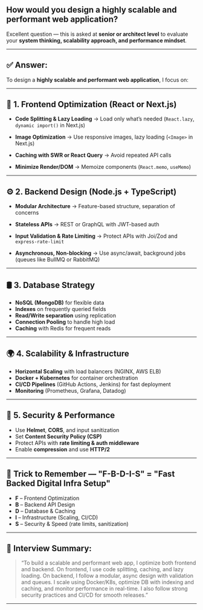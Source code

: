 ## How would you design a highly scalable and performant web application?

Excellent question — this is asked at **senior or architect level** to evaluate your **system thinking, scalability approach, and performance mindset**.

---

## ✅ **Answer:**

To design a **highly scalable and performant web application**, I focus on:

---

## 🧱 **1. Frontend Optimization (React or Next.js)**

- **Code Splitting & Lazy Loading**
  → Load only what’s needed (`React.lazy`, `dynamic import()` in Next.js)

- **Image Optimization**
  → Use responsive images, lazy loading (`<Image>` in Next.js)

- **Caching with SWR or React Query**
  → Avoid repeated API calls

- **Minimize Render/DOM**
  → Memoize components (`React.memo`, `useMemo`)

---

## ⚙️ **2. Backend Design (Node.js + TypeScript)**

- **Modular Architecture**
  → Feature-based structure, separation of concerns

- **Stateless APIs**
  → REST or GraphQL with JWT-based auth

- **Input Validation & Rate Limiting**
  → Protect APIs with Joi/Zod and `express-rate-limit`

- **Asynchronous, Non-blocking**
  → Use async/await, background jobs (queues like BullMQ or RabbitMQ)

---

## 🛢️ **3. Database Strategy**

- **NoSQL (MongoDB)** for flexible data
- **Indexes** on frequently queried fields
- **Read/Write separation** using replication
- **Connection Pooling** to handle high load
- **Caching** with Redis for frequent reads

---

## 🌍 **4. Scalability & Infrastructure**

- **Horizontal Scaling** with load balancers (NGINX, AWS ELB)
- **Docker + Kubernetes** for container orchestration
- **CI/CD Pipelines** (GitHub Actions, Jenkins) for fast deployment
- **Monitoring** (Prometheus, Grafana, Datadog)

---

## 🔐 **5. Security & Performance**

- Use **Helmet**, **CORS**, and input sanitization
- Set **Content Security Policy (CSP)**
- Protect APIs with **rate limiting & auth middleware**
- Enable **compression** and use **HTTP/2**

---

## 🧠 Trick to Remember — "**F-B-D-I-S**" = **"Fast Backed Digital Infra Setup"**

- **F** – Frontend Optimization
- **B** – Backend API Design
- **D** – Database & Caching
- **I** – Infrastructure (Scaling, CI/CD)
- **S** – Security & Speed (rate limits, sanitization)

---

## 🏁 Interview Summary:

> “To build a scalable and performant web app, I optimize both frontend and backend. On frontend, I use code splitting, caching, and lazy loading. On backend, I follow a modular, async design with validation and queues. I scale using Docker/K8s, optimize DB with indexing and caching, and monitor performance in real-time. I also follow strong security practices and CI/CD for smooth releases.”

---
